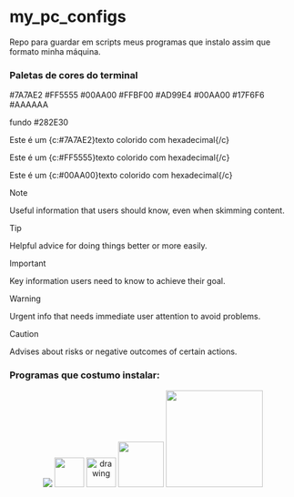 # my_pc_configs
Repo para guardar em scripts meus programas que instalo assim que formato minha máquina.


### Paletas de cores do terminal 

#7A7AE2
#FF5555
#00AA00
#FFBF00
#AD99E4
#00AA00
#17F6F6
#AAAAAA

fundo #282E30

Este é um {c:#7A7AE2}texto colorido com hexadecimal{/c} 

Este é um {c:#FF5555}texto colorido com hexadecimal{/c} 

Este é um {c:#00AA00}texto colorido com hexadecimal{/c} 


> [!NOTE]
> Useful information that users should know, even when skimming content.

> [!TIP]
> Helpful advice for doing things better or more easily.

> [!IMPORTANT]
> Key information users need to know to achieve their goal.

> [!WARNING]
> Urgent info that needs immediate user attention to avoid problems.

> [!CAUTION]
> Advises about risks or negative outcomes of certain actions.


### Programas que costumo instalar:

<p align="center">
  <a>
    <img src="https://skillicons.dev/icons?i=git,discord,obsidian,vscode" />
    <img src="https://cdn.iconscout.com/icon/free/png-256/free-spotify-3166423-2641594.png?f=webp" width=52/>
    <img src="https://upload.wikimedia.org/wikipedia/commons/thumb/e/e4/Vivaldi_web_browser_logo.svg/1200px-Vivaldi_web_browser_logo.svg.png" alt="drawing" width="52"/>
    <img src="https://ohmyzsh.s3.amazonaws.com/omz-ansi-github.png" width="80"/>
    <img src="https://i.imgur.com/ZQI2EYz.png" width="170"/>
  </a>
</p>


